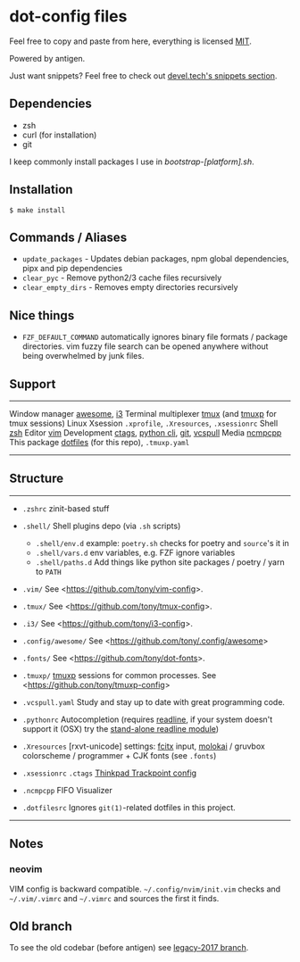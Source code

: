 # dot-config files

Feel free to copy and paste from here, everything is licensed [MIT].

Powered by antigen.

Just want snippets? Feel free to check out [devel.tech\'s snippets section].

[mit]: http://opensource.org/licenses/MIT
[devel.tech\'s snippets section]: https://devel.tech/snippets/

## Dependencies

- zsh
- curl (for installation)
- git

I keep commonly install packages I use in _bootstrap-\[platform\].sh_.

## Installation

```{.sh}
$ make install
```

## Commands / Aliases

- `update_packages` - Updates debian packages, npm global dependencies, pipx and pip dependencies
- `clear_pyc` - Remove python2/3 cache files recursively
- `clear_empty_dirs` - Removes empty directories recursively

## Nice things

- `FZF_DEFAULT_COMMAND` automatically ignores binary file formats / package directories. vim fuzzy
  file search can be opened anywhere without being overwhelmed by junk files.

## Support

---

Window manager [awesome], [i3]
Terminal multiplexer [tmux] (and [tmuxp] for tmux sessions)
Linux Xsession `.xprofile`, `.Xresources`, `.xsessionrc`
Shell [zsh]
Editor [vim]
Development [ctags], [python cli], [git], [vcspull]
Media [ncmpcpp]
This package [dotfiles] (for this repo), `.tmuxp.yaml`

---

[awesome]: http://awesome.naquadah.org/
[i3]: http://i3wm.org/
[tmux]: http://tmux.sourceforge.net/
[tmuxp]: https://github.com/tony/tmuxp
[zsh]: http://www.zsh.org/
[vim]: http://www.vim.org/
[ctags]: http://ctags.sourceforge.net/
[python cli]: https://docs.python.org/2/using/cmdline.html
[git]: http://git-scm.com/
[vcspull]: https://github.com/tony/vcspull
[ncmpcpp]: http://ncmpcpp.rybczak.net/
[dotfiles]: https://pypi.org/project/dotfiles/

## Structure

---

- `.zshrc` zinit-based stuff
- `.shell/` Shell plugins depo (via `.sh` scripts)

     - `.shell/env.d` example: `poetry.sh` checks for poetry and `source`'s it in
     - `.shell/vars.d` env variables, e.g. FZF ignore variables
     - `.shell/paths.d` Add things like python site packages / poetry / yarn to
       `PATH`

- `.vim/` See \<<https://github.com/tony/vim-config>\>.
- `.tmux/` See \<<https://github.com/tony/tmux-config>\>.
- `.i3/` See \<<https://github.com/tony/i3-config>\>.
- `.config/awesome/` See \<<https://github.com/tony/.config/awesome>\>
- `.fonts/` See \<<https://github.com/tony/dot-fonts>\>.
- `.tmuxp/` [tmuxp] sessions for common processes. See \<<https://github.con/tony/tmuxp-config>\>
- `.vcspull.yaml` Study and stay up to date with great programming code.
- `.pythonrc` Autocompletion (requires [readline], if your system doesn\'t support it (OSX) try the [stand-alone readline module])
- `.Xresources` [rxvt-unicode] settings: [fcitx] input, [molokai] / gruvbox colorscheme / programmer + CJK fonts (see `.fonts`)
- `.xsessionrc` `.ctags` [Thinkpad Trackpoint config]
- `.ncmpcpp` FIFO Visualizer
- `.dotfilesrc` Ignores `git(1)`-related dotfiles in this project.

---

[tmuxp]: https://github.com/tony/tmuxp
[readline]: https://docs.python.org/2/library/readline.html
[stand-alone readline module]: https://pypi.python.org/pypi/readline
[fcitx]: https://fcitx-im.org/wiki/Fcitx
[molokai]: https://github.com/tomasr/molokai
[thinkpad trackpoint config]: http://www.thinkwiki.org/wiki/How_to_configure_the_TrackPoint

## Notes

### neovim

VIM config is backward compatible. `~/.config/nvim/init.vim` checks and `~/.vim/.vimrc` and
`~/.vimrc` and sources the first it finds.

## Old branch

To see the old codebar (before antigen) see [legacy-2017 branch].

[legacy-2017 branch]: https://github.com/tony/.dot-config/tree/legacy-2017
